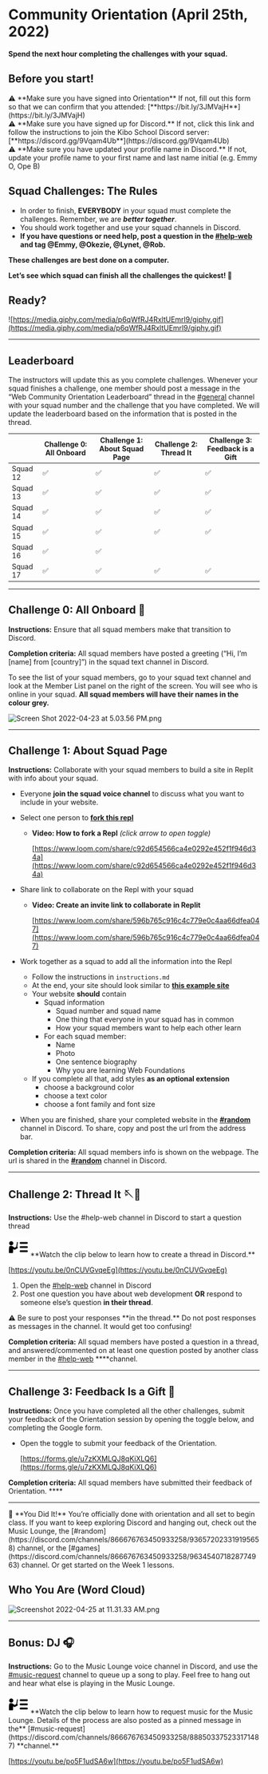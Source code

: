 # Community Orientation (April 25th, 2022)

**Spend the next hour completing the challenges with your squad.**

## Before you start!

<aside>
⚠️ **Make sure you have signed into Orientation**
If not, fill out this form so that we can confirm that you attended: [**https://bit.ly/3JMVajH**](https://bit.ly/3JMVajH)

</aside>

<aside>
⚠️ **Make sure you have signed up for Discord.** 
If not, click this link and follow the instructions to join the Kibo School Discord server: [**https://discord.gg/9Vqam4Ub**](https://discord.gg/9Vqam4Ub)

</aside>

<aside>
⚠️ **Make sure you have updated your profile name in Discord.** 
If not, update your profile name to your first name and last name initial (e.g. Emmy O, Ope B)

</aside>

## Squad Challenges: The Rules

- In order to finish, **EVERYBODY** in your squad must complete the challenges. Remember, we are ***better together***.
- You should work together and use your squad channels in Discord.
- **If you have questions or need help, post a question in the [#help-web](https://discord.com/channels/866676763450933258/965767198197043220) and tag @Emmy, @Okezie,  @Lynet, @Rob.**

**These challenges are best done on a computer.**

**Let’s see which squad can finish all the challenges the quickest! 🏁**

## Ready?

![https://media.giphy.com/media/p6qWfRJ4RxltUEmrl9/giphy.gif](https://media.giphy.com/media/p6qWfRJ4RxltUEmrl9/giphy.gif)

---

## Leaderboard

The instructors will update this as you complete challenges. Whenever your squad finishes a challenge, one member should post a message in the “Web Community Orientation Leaderboard” thread in the [#general](https://discord.com/channels/866676763450933258/965672754768674866) channel with your squad number and the challenge that you have completed. We will update the leaderboard based on the information that is posted in the thread.

|  | Challenge 0: All Onboard | Challenge 1:  About Squad Page | Challenge 2: Thread It | Challenge 3: Feedback is a Gift |
| --- | --- | --- | --- | --- |
| Squad 12 | ✅ | ✅ | ✅ | ✅ |
| Squad 13 | ✅ | ✅ | ✅ | ✅ |
| Squad 14 | ✅ | ✅ | ✅ | ✅ |
| Squad 15 | ✅ | ✅ | ✅ | ✅ |
| Squad 16 | ✅ | ✅ |  |  |
| Squad 17 | ✅ | ✅ | ✅ | ✅ |

---

## Challenge 0: All Onboard 🚀

**Instructions:** Ensure that all squad members make that transition to Discord.

**Completion criteria:** All squad members have posted a greeting (“Hi, I’m [name] from [country]”) in the squad text channel in Discord.

To see the list of your squad members, go to your squad text channel and look at the Member List panel on the right of the screen. You will see who is online in your squad. **All squad members will have their names in the colour grey.** 

![Screen Shot 2022-04-23 at 5.03.56 PM.png](/web-foundations-april-2022/community-orientation-april-25th-2022/screen-shot-2022-04-23-at-5.03.56-pm.png)

---

## Challenge 1: About Squad Page

**Instructions:** Collaborate with your squad members to build a site in Replit with info about your squad.

- Everyone **join the squad voice channel** to discuss what you want to include in your website.
- Select one person to [**fork this repl**](https://replit.com/@kibocurriculum/Orientation-Squad-About-Page#index.html)
    - **Video: How to fork a Repl** *(click arrow to open toggle)*
        
        [https://www.loom.com/share/c92d654566ca4e0292e452f1f946d34a](https://www.loom.com/share/c92d654566ca4e0292e452f1f946d34a)
        
- Share link to collaborate on the Repl with your squad
    - **Video:  Create an invite link to collaborate in Replit**
        
        [https://www.loom.com/share/596b765c916c4c779e0c4aa66dfea047](https://www.loom.com/share/596b765c916c4c779e0c4aa66dfea047)
        
- Work together as a squad to add all the information into the Repl
    - Follow the instructions in `instructions.md`
    - At the end, your site should look similar to [**this example site**](https://squad-about-page-example.kibocurriculum.repl.co/)
    - Your website **should** contain
        - Squad information
            - Squad number and squad name
            - One thing that everyone in your squad has in common
            - How your squad members want to help each other learn
        - For each squad member:
            - Name
            - Photo
            - One sentence biography
            - Why you are learning Web Foundations
    - If you complete all that, add styles **as an optional extension**
        - choose a background color
        - choose a text color
        - choose a font family and font size
- When you are finished, share your completed website in the **[#random](https://discord.com/channels/866676763450933258/936572023319195658)** channel in Discord. To share, copy and post the url from the address bar.

**Completion criteria:** All squad members info is shown on the webpage. The url is shared in the **[#random](https://discord.com/channels/866676763450933258/936572023319195658)** channel in Discord.

---

## Challenge 2: Thread It 🪡🧵

**Instructions:** Use the #help-web channel in Discord to start a question thread

<aside>
<img src="instruction.png" alt="instruction.png" width="40px" /> **Watch the clip below to learn how to create a thread in Discord.**

</aside>

[https://youtu.be/0nCUVGvqeEg](https://youtu.be/0nCUVGvqeEg)

1. Open the [#help-web](https://discord.com/channels/866676763450933258/965767198197043220) channel in Discord
2. Post one question you have about web development **OR** respond to someone else’s question **in their thread**.

<aside>
⚠️ Be sure to post your responses **in the thread.** Do not post responses as messages in the channel. It would get too confusing!

</aside>

**Completion criteria:** All squad members have posted a question in a thread, and answered/commented on at least one question posted by another class member in the [#help-web](https://discord.com/channels/866676763450933258/965767198197043220) ****channel.

---

## Challenge 3: Feedback Is a Gift 🎁

**Instructions:** Once you have completed all the other challenges, submit your feedback of the Orientation session by opening the toggle below, and completing the Google form.

- Open the toggle to submit your feedback of the Orientation.
    
    [https://forms.gle/u7zKXMLQJ8qKiXLQ6](https://forms.gle/u7zKXMLQJ8qKiXLQ6)
    

**Completion criteria:** All squad members have submitted their feedback of Orientation. ****

---

<aside>
🥳 **You Did It!** You’re officially done with orientation and all set to begin class. If you want to keep exploring Discord and hanging out, check out the Music Lounge, the [#random](https://discord.com/channels/866676763450933258/936572023319195658) channel, or the [#games](https://discord.com/channels/866676763450933258/963454071828774963) channel. Or get started on the Week 1 lessons.

</aside>

## Who You Are (Word Cloud)

![Screenshot 2022-04-25 at 11.31.33 AM.png](/web-foundations-april-2022/community-orientation-april-25th-2022/screenshot-2022-04-25-at-11.31.33-am.png)

---

## Bonus: DJ 🎧

**Instructions:** Go to the Music Lounge voice channel in Discord, and use the [#music-request](https://discord.com/channels/866676763450933258/888503375233171487) channel to queue up a song to play. Feel free to hang out and hear what else is playing in the Music Lounge.

<aside>
<img src="instruction.png" alt="instruction.png" width="40px" /> **Watch the clip below to learn how to request music for the Music Lounge. Details of the process are also posted as a pinned message in the** [#music-request](https://discord.com/channels/866676763450933258/888503375233171487) **channel.**

</aside>

[https://youtu.be/po5F1udSA6w](https://youtu.be/po5F1udSA6w)